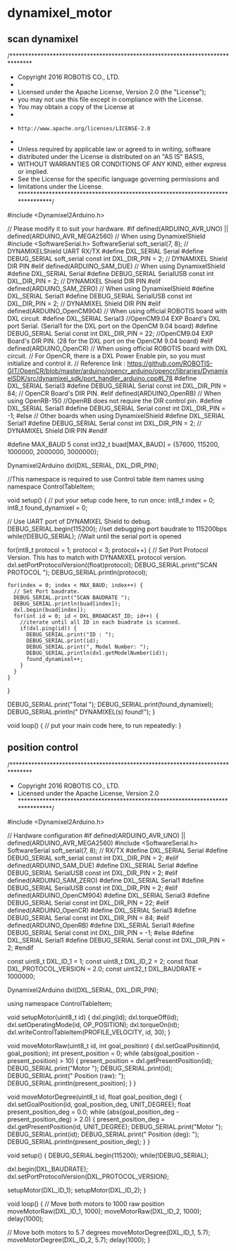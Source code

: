 # dynamixel_motor




## scan dynamixel
/*******************************************************************************
* Copyright 2016 ROBOTIS CO., LTD.
*
* Licensed under the Apache License, Version 2.0 (the "License");
* you may not use this file except in compliance with the License.
* You may obtain a copy of the License at
*
*     http://www.apache.org/licenses/LICENSE-2.0
*
* Unless required by applicable law or agreed to in writing, software
* distributed under the License is distributed on an "AS IS" BASIS,
* WITHOUT WARRANTIES OR CONDITIONS OF ANY KIND, either express or implied.
* See the License for the specific language governing permissions and
* limitations under the License.
*******************************************************************************/

#include <Dynamixel2Arduino.h>

// Please modify it to suit your hardware.
#if defined(ARDUINO_AVR_UNO) || defined(ARDUINO_AVR_MEGA2560) // When using DynamixelShield
  #include <SoftwareSerial.h>
  SoftwareSerial soft_serial(7, 8); // DYNAMIXELShield UART RX/TX
  #define DXL_SERIAL   Serial
  #define DEBUG_SERIAL soft_serial
  const int DXL_DIR_PIN = 2; // DYNAMIXEL Shield DIR PIN
#elif defined(ARDUINO_SAM_DUE) // When using DynamixelShield
  #define DXL_SERIAL   Serial
  #define DEBUG_SERIAL SerialUSB
  const int DXL_DIR_PIN = 2; // DYNAMIXEL Shield DIR PIN
#elif defined(ARDUINO_SAM_ZERO) // When using DynamixelShield
  #define DXL_SERIAL   Serial1
  #define DEBUG_SERIAL SerialUSB
  const int DXL_DIR_PIN = 2; // DYNAMIXEL Shield DIR PIN
#elif defined(ARDUINO_OpenCM904) // When using official ROBOTIS board with DXL circuit.
  #define DXL_SERIAL   Serial3 //OpenCM9.04 EXP Board's DXL port Serial. (Serial1 for the DXL port on the OpenCM 9.04 board)
  #define DEBUG_SERIAL Serial
  const int DXL_DIR_PIN = 22; //OpenCM9.04 EXP Board's DIR PIN. (28 for the DXL port on the OpenCM 9.04 board)
#elif defined(ARDUINO_OpenCR) // When using official ROBOTIS board with DXL circuit.
  // For OpenCR, there is a DXL Power Enable pin, so you must initialize and control it.
  // Reference link : https://github.com/ROBOTIS-GIT/OpenCR/blob/master/arduino/opencr_arduino/opencr/libraries/DynamixelSDK/src/dynamixel_sdk/port_handler_arduino.cpp#L78
  #define DXL_SERIAL   Serial3
  #define DEBUG_SERIAL Serial
  const int DXL_DIR_PIN = 84; // OpenCR Board's DIR PIN.
#elif defined(ARDUINO_OpenRB)  // When using OpenRB-150
  //OpenRB does not require the DIR control pin.
  #define DXL_SERIAL Serial1
  #define DEBUG_SERIAL Serial
  const int DXL_DIR_PIN = -1;
#else // Other boards when using DynamixelShield
  #define DXL_SERIAL   Serial1
  #define DEBUG_SERIAL Serial
  const int DXL_DIR_PIN = 2; // DYNAMIXEL Shield DIR PIN
#endif
 

#define MAX_BAUD  5
const int32_t buad[MAX_BAUD] = {57600, 115200, 1000000, 2000000, 3000000};

Dynamixel2Arduino dxl(DXL_SERIAL, DXL_DIR_PIN);

//This namespace is required to use Control table item names
using namespace ControlTableItem;

void setup() {
  // put your setup code here, to run once:
  int8_t index = 0;
  int8_t found_dynamixel = 0;

  // Use UART port of DYNAMIXEL Shield to debug.
  DEBUG_SERIAL.begin(115200);   //set debugging port baudrate to 115200bps
  while(!DEBUG_SERIAL);         //Wait until the serial port is opened
    
  for(int8_t protocol = 1; protocol < 3; protocol++) {
    // Set Port Protocol Version. This has to match with DYNAMIXEL protocol version.
    dxl.setPortProtocolVersion((float)protocol);
    DEBUG_SERIAL.print("SCAN PROTOCOL ");
    DEBUG_SERIAL.println(protocol);
    
    for(index = 0; index < MAX_BAUD; index++) {
      // Set Port baudrate.
      DEBUG_SERIAL.print("SCAN BAUDRATE ");
      DEBUG_SERIAL.println(buad[index]);
      dxl.begin(buad[index]);
      for(int id = 0; id < DXL_BROADCAST_ID; id++) {
        //iterate until all ID in each buadrate is scanned.
        if(dxl.ping(id)) {
          DEBUG_SERIAL.print("ID : ");
          DEBUG_SERIAL.print(id);
          DEBUG_SERIAL.print(", Model Number: ");
          DEBUG_SERIAL.println(dxl.getModelNumber(id));
          found_dynamixel++;
        }
      }
    }
  }
  
  DEBUG_SERIAL.print("Total ");
  DEBUG_SERIAL.print(found_dynamixel);
  DEBUG_SERIAL.println(" DYNAMIXEL(s) found!");
}

void loop() {
  // put your main code here, to run repeatedly:
}


## position control 

/*******************************************************************************
* Copyright 2016 ROBOTIS CO., LTD.
* Licensed under the Apache License, Version 2.0
*******************************************************************************/

#include <Dynamixel2Arduino.h>

// Hardware configuration
#if defined(ARDUINO_AVR_UNO) || defined(ARDUINO_AVR_MEGA2560)
  #include <SoftwareSerial.h>
  SoftwareSerial soft_serial(7, 8); // RX/TX
  #define DXL_SERIAL   Serial
  #define DEBUG_SERIAL soft_serial
  const int DXL_DIR_PIN = 2;
#elif defined(ARDUINO_SAM_DUE)
  #define DXL_SERIAL   Serial
  #define DEBUG_SERIAL SerialUSB
  const int DXL_DIR_PIN = 2;
#elif defined(ARDUINO_SAM_ZERO)
  #define DXL_SERIAL   Serial1
  #define DEBUG_SERIAL SerialUSB
  const int DXL_DIR_PIN = 2;
#elif defined(ARDUINO_OpenCM904)
  #define DXL_SERIAL   Serial3
  #define DEBUG_SERIAL Serial
  const int DXL_DIR_PIN = 22;
#elif defined(ARDUINO_OpenCR)
  #define DXL_SERIAL   Serial3
  #define DEBUG_SERIAL Serial
  const int DXL_DIR_PIN = 84;
#elif defined(ARDUINO_OpenRB)
  #define DXL_SERIAL Serial1
  #define DEBUG_SERIAL Serial
  const int DXL_DIR_PIN = -1;
#else
  #define DXL_SERIAL   Serial1
  #define DEBUG_SERIAL Serial
  const int DXL_DIR_PIN = 2;
#endif

const uint8_t DXL_ID_1 = 1;
const uint8_t DXL_ID_2 = 2;
const float DXL_PROTOCOL_VERSION = 2.0;
const uint32_t DXL_BAUDRATE = 1000000;

Dynamixel2Arduino dxl(DXL_SERIAL, DXL_DIR_PIN);

using namespace ControlTableItem;

void setupMotor(uint8_t id) {
  dxl.ping(id);
  dxl.torqueOff(id);
  dxl.setOperatingMode(id, OP_POSITION);
  dxl.torqueOn(id);
  dxl.writeControlTableItem(PROFILE_VELOCITY, id, 30);
}

void moveMotorRaw(uint8_t id, int goal_position) {
  dxl.setGoalPosition(id, goal_position);
  int present_position = 0;
  while (abs(goal_position - present_position) > 10) {
    present_position = dxl.getPresentPosition(id);
    DEBUG_SERIAL.print("Motor ");
    DEBUG_SERIAL.print(id);
    DEBUG_SERIAL.print(" Position (raw): ");
    DEBUG_SERIAL.println(present_position);
  }
}

void moveMotorDegree(uint8_t id, float goal_position_deg) {
  dxl.setGoalPosition(id, goal_position_deg, UNIT_DEGREE);
  float present_position_deg = 0.0;
  while (abs(goal_position_deg - present_position_deg) > 2.0) {
    present_position_deg = dxl.getPresentPosition(id, UNIT_DEGREE);
    DEBUG_SERIAL.print("Motor ");
    DEBUG_SERIAL.print(id);
    DEBUG_SERIAL.print(" Position (deg): ");
    DEBUG_SERIAL.println(present_position_deg);
  }
}

void setup() {
  DEBUG_SERIAL.begin(115200);
  while(!DEBUG_SERIAL);

  dxl.begin(DXL_BAUDRATE);
  dxl.setPortProtocolVersion(DXL_PROTOCOL_VERSION);

  setupMotor(DXL_ID_1);
  setupMotor(DXL_ID_2);
}

void loop() {
  // Move both motors to 1000 raw position
  moveMotorRaw(DXL_ID_1, 1000);
  moveMotorRaw(DXL_ID_2, 1000);
  delay(1000);

  // Move both motors to 5.7 degrees
  moveMotorDegree(DXL_ID_1, 5.7);
  moveMotorDegree(DXL_ID_2, 5.7);
  delay(1000);
}
